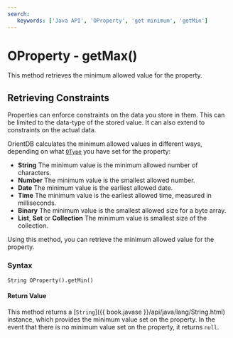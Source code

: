 ```yaml
---
search:
   keywords: ['Java API', 'OProperty', 'get minimum', 'getMin']
---
```


# OProperty - getMax()

This method retrieves the minimum allowed value for the property.

## Retrieving Constraints

Properties can enforce constraints on the data you store in them.  This can be limited to the data-type of the stored value.  It can also extend to constraints on the actual data.

OrientDB calculates the minimum allowed values in different ways, depending on what [`OType`](../OType.md) you have set for the property:

- **String** The minimum value is the minimum allowed number of characters. 
- **Number** The minimum value is the smallest allowed number. 
- **Date** The minimum value is the earliest allowed date.
- **Time** The minimum value is the earliest allowed time, measured in milliseconds.
- **Binary** The minimum value is the smallest allowed size for a byte array.
- **List**, **Set** or **Collection** The minimum value is smallest size of the collection.

Using this method, you can retrieve the minimum allowed value for the property.

### Syntax

```
String OProperty().getMin()
```

#### Return Value

This method returns a [`String`]({{ book.javase }}/api/java/lang/String.html) instance, which provides the minimum value set on the property.  In the event that there is no minimum value set on the property, it returns `null`.
